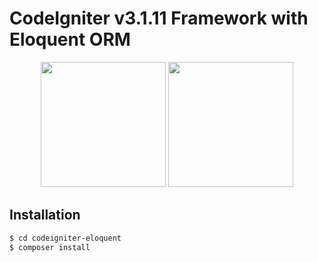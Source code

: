 # CodeIgniter v3.1.11 Framework with Eloquent ORM

<p align="center">
    <img src="https://cdn.freebiesupply.com/logos/large/2x/codeigniter-logo-svg-vector.svg" width="200" height="200">
    <img src="https://upload.wikimedia.org/wikipedia/commons/thumb/9/9a/Laravel.svg/1200px-Laravel.svg.png" width="200" height="200">
</p>

## Installation
```sh
$ cd codeigniter-eloquent
$ composer install
```

